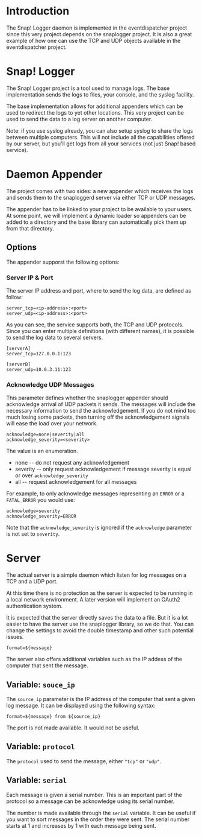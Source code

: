 
# Introduction

The Snap! Logger daemon is implemented in the eventdispatcher project
since this very project depends on the snaplogger project. It is also
a great example of how one can use the TCP and UDP objects available
in the eventdispatcher project.

# Snap! Logger

The Snap! Logger project is a tool used to manage logs. The base
implementation sends the logs to files, your console, and the syslog
facility.

The base implementation allows for additional appenders which can be
used to redirect the logs to yet other locations. This very project
can be used to send the data to a log server on another computer.

Note: if you use syslog already, you can also setup syslog to share
the logs between multiple computers. This will not include all the
capabilities offered by our server, but you'll get logs from all
your services (not just Snap! based service).

# Daemon Appender

The project comes with two sides: a new appender which receives the
logs and sends them to the snaploggerd server via either TCP or UDP
messages.

The appender has to be linked to your project to be available to your
users. At some point, we will implement a dynamic loader so appenders
can be added to a directory and the base library can automatically
pick them up from that directory.

## Options

The appender supporst the following options:

### Server IP & Port

The server IP address and port, where to send the log data, are defined
as follow:

    server_tcp=<ip-address>:<port>
    server_udp=<ip-address>:<port>

As you can see, the service supports both, the TCP and UDP protocols.
Since you can enter multiple definitions (with different names), it
is possible to send the log data to several servers.

    [serverA]
    server_tcp=127.0.0.1:123

    [serverB]
    server_udp=10.0.3.11:123

### Acknowledge UDP Messages

This parameter defines whether the snaplogger appender should acknowledge
arrival of UDP packets it sends. The messages will include the necessary
information to send the acknowledgement. If you do not mind too much losing
some packets, then turning off the acknowledgement signals will ease the
load over your network.

    acknowledge=none|severity|all
    acknowledge_severity=<severity>

The value is an enumeration.

* none -- do not request any acknowledgement
* severity -- only request acknowledgement if message severity is equal or
  over `acknowledge_severity`
* all -- request acknowledgement for all messages

For example, to only acknowledge messages representing an `ERROR` or a
`FATAL_ERROR` you would use:

    acknowledge=severity
    acknowledge_severity=ERROR

Note that the `acknowledge_severity` is ignored if the `acknowledge`
parameter is not set to `severity`.


# Server

The actual server is a simple daemon which listen for log messages on a
TCP and a UDP port.

At this time there is no protection as the server is expected to be running
in a local network environment. A later version will implement an OAuth2
authentication system.

It is expected that the server directly saves the data to a file. But it
is a lot easier to have the server use the snaplogger library, so we do
that. You can change the settings to avoid the double timestamp and other
such potential issues.

    format=${message}

The server also offers additional variables such as the IP addess of the
computer that sent the message.

## Variable: `souce_ip`

The `source_ip` parameter is the IP address of the computer that sent a
given log message. It can be displayed using the following syntax:

    format=${message} from ${source_ip}

The port is not made available. It would not be useful.

## Variable: `protocol`

The `protocol` used to send the message, either `"tcp"` or `"udp"`.

## Variable: `serial`

Each message is given a serial number. This is an important part of the
protocol so a message can be acknowledge using its serial number.

The number is made available through the `serial` variable. It can be
useful if you want to sort messages in the order they were sent. The
serial number starts at 1 and increases by 1 with each message being
sent.


